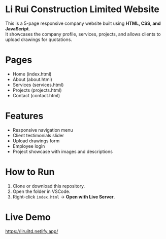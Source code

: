 # Li Rui Construction Limited Website

This is a 5-page responsive company website built using **HTML, CSS, and JavaScript**.  
It showcases the company profile, services, projects, and allows clients to upload drawings for quotations.  

# Pages
- Home (index.html)  
- About (about.html)  
- Services (services.html)  
- Projects (projects.html)  
- Contact (contact.html)  

# Features
- Responsive navigation menu  
- Client testimonials slider  
- Upload drawings form  
- Employee login  
- Project showcase with images and descriptions  

# How to Run
1. Clone or download this repository.  
2. Open the folder in VSCode.  
3. Right-click `index.html` → **Open with Live Server**.  

# Live Demo
https://liruiltd.netlify.app/

